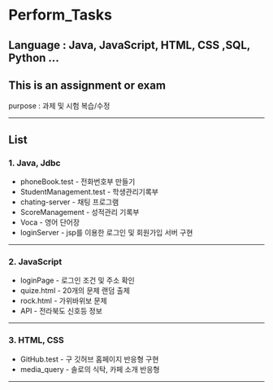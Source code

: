 # Perform_Tasks 

Language : Java, JavaScript, HTML, CSS ,SQL, Python ...
--------------------
This is an assignment or exam 
--------------------
purpose : 과제 및 시험 복습/수정

 
-------------------
## List
### 1. Java, Jdbc
* phoneBook.test - 전화번호부 만들기
* StudentManagement.test - 학생관리기록부
* chating-server - 채팅 프로그램
* ScoreManagement - 성적관리 기록부
* Voca - 영어 단어장
* loginServer - jsp를 이용한 로그인 및 회원가입 서버 구현
-------------------
### 2. JavaScript
* loginPage - 로그인 조건 및 주소 확인
* quize.html - 20개의 문제 랜덤 출제
* rock.html - 가위바위보 문제
* API - 전라북도 신호등 정보 
-------------------
### 3. HTML, CSS
* GitHub.test - 구 깃허브 홈페이지 반응형 구현
* media_query - 솔로의 식탁, 카페 소개 반응형
-------------------
